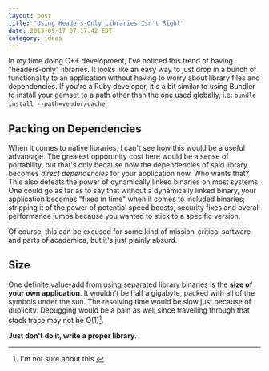 ```yaml
---
layout: post
title: "Using Headers-Only Libraries Isn't Right"
date: 2013-09-17 07:17:42 EDT
category: ideas
---
```


In my time doing C++ development, I've noticed this trend of having
"headers-only" libraries. It looks like an easy way to just drop in a bunch of
functionality to an application without having to worry about library files
and dependencies. If you're a Ruby developer, it's a bit similar to using
Bundler to install your gemset to a path other than the one used globally,
i.e: `bundle install --path=vendor/cache`.

## Packing on Dependencies

When it comes to native libraries, I can't see how this would be a useful
advantage. The greatest opporunity cost here would be a sense of portability,
but that's only because now the dependencies of said library becomes *direct
dependencies* for your application now. Who wants that? This also defeats the
power of dynamically linked binaries on most systems. One could go as far as
to say that without a dynamically linked binary, your application becomes
"fixed in time" when it comes to included binaries; stripping it of the power
of potential speed boosts, security fixes and overall performance jumps
because you wanted to stick to a specific version.

Of course, this can be excused for some kind of mission-critical software and
parts of academica, but it's just plainly absurd.

## Size

One definite value-add from using separated library binaries is the **size of
your own application**. It wouldn't be half a gigabyte, packed with all of the
symbols under the sun. The resolving time would be slow just because of
duplicity. Debugging would be a pain as well since travelling through that
stack trace may not be O(1)[^1].

**Just don't do it, write a proper library**.

[^1]: I'm not sure about this.
